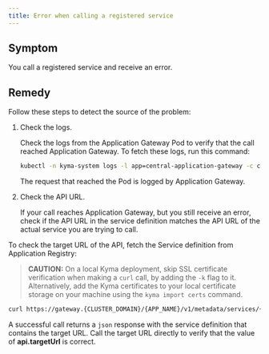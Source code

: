 ```yaml
---
title: Error when calling a registered service
---
```


## Symptom

You call a registered service and receive an error.

## Remedy

Follow these steps to detect the source of the problem:

1. Check the logs.

   Check the logs from the Application Gateway Pod to verify that the call reached Application Gateway.
   To fetch these logs, run this command:

   ```bash
   kubectl -n kyma-system logs -l app=central-application-gateway -c central-application-gateway
   ```
    
   The request that reached the Pod is logged by Application Gateway.

2. Check the API URL.

   If your call reaches Application Gateway, but you still receive an error, check if the API URL in the service definition matches the API URL of the actual service you are trying to call.
<!-- TODO: Is this bit below (lines 28-37) to be adjusted, or removed altogether? If adjusted, how? ...BEGIN... -->
   To check the target URL of the API, fetch the Service definition from Application Registry:

   > **CAUTION:** On a local Kyma deployment, skip SSL certificate verification when making a `curl` call, by adding the `-k` flag to it. Alternatively, add the Kyma certificates to your local certificate storage on your machine using the `kyma import certs` command.

   ```bash
   curl https://gateway.{CLUSTER_DOMAIN}/{APP_NAME}/v1/metadata/services/{SERVICE_ID} --cert {CERTIFICATE_FILE} --key {KEY_FILE}
   ```

   A successful call returns a `json` response with the service definition that contains the target URL.
   Call the target URL directly to verify that the value of **api.targetUrl** is correct.

<!-- TODO: Is this bit below (lines 28-37) to be adjusted, or removed altogether? If adjusted, how? ...END...-->